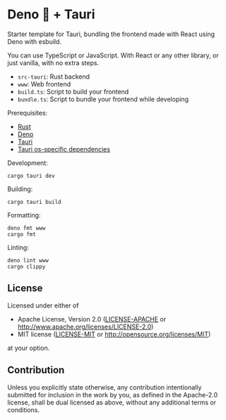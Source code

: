 # Deno 🦕 + Tauri

Starter template for Tauri, bundling the frontend made with React using Deno
with esbuild.

You can use TypeScript or JavaScript. With React or any other library, or just
vanilla, with no extra steps.

- `src-tauri`: Rust backend
- `www`: Web frontend
- `build.ts`: Script to build your frontend
- `bundle.ts`: Script to bundle your frontend while developing

Prerequisites:

- [Rust](https://www.rust-lang.org/)
- [Deno](https://deno.land/)
- [Tauri](https://tauri.studio/v1/guides/getting-started/beginning-tutorial#alternatively-install-tauri-cli-as-a-cargo-subcommand)
- [Tauri os-specific dependencies](https://tauri.studio/v1/guides/getting-started/prerequisites#installing)

Development:

```shell
cargo tauri dev
```

Building:

```shell
cargo tauri build
```

Formatting:

```shell
deno fmt www
cargo fmt
```

Linting:

```shell
deno lint www
cargo clippy
```

## License

Licensed under either of

- Apache License, Version 2.0
   ([LICENSE-APACHE](LICENSE-APACHE) or <http://www.apache.org/licenses/LICENSE-2.0>)
- MIT license
   ([LICENSE-MIT](LICENSE-MIT) or <http://opensource.org/licenses/MIT>)

at your option.

## Contribution

Unless you explicitly state otherwise, any contribution intentionally submitted
for inclusion in the work by you, as defined in the Apache-2.0 license, shall be
dual licensed as above, without any additional terms or conditions.
